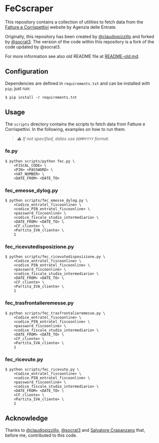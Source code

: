 # FeCscraper

This repository contains a collection of utilities to fetch data from the
[Fatture e Corrispettivi](https://ivaservizi.agenziaentrate.gov.it/portale/)
website by Agenzia delle Entrate.

Originally, this repository has been created by
[@claudiopizzillo](https://github.com/claudiopizzillo/FeCscraper) and forked by
[@socrat3](https://github.com/socrat3/FeCscraper).
The version of the code within this repository is a fork of the code updated by
@socrat3.

For more information see also old README file at [README-old.md](README-old.md).

## Configuration

Dependencies are defined in `requirements.txt` and can be installed with `pip`;
just run:

```shell
$ pip install -r requirements.txt
```

## Usage

The `scripts` directory contains the scripts to fetch data from Fatture e
Corrispettivi.
In the following, examples on how to run them.

> *:warning: If not specified, dates use `DDMMYYYY` format.*

### fe.py

```shell
$ python scripts/python fec.py \
    <FISCAL_CODE> \
    <PIN> <PASSWORD> \
    <VAT_NUMBER> \
    <DATE_FROM> <DATE_TO>
```

### fec_emesse_dylog.py

```shell
$ python scripts/fec_emesse_dylog.py \
    <Codice_entratel_fiscoonline> \
    <codice_PIN_entratel_fiscoonline> \
    <password_fiscoonline> \
    <codice_fiscale_studio_intermediario> \
    <DATE_FROM> <DATE_TO> \
    <CF_cliente> \
    <Partita_IVA_cliente> \
    1
```

### fec_ricevutedisposizione.py

```shell
$ python scripts/fec_ricevutedisposizione.py \
    <Codice_entratel_fiscoonline> \
    <codice_PIN_entratel_fiscoonline> \
    <password_fiscoonline> \
    <codice_fiscale_studio_intermediario> \
    <DATE_FROM> <DATE_TO> \
    <CF_cliente> \
    <Partita_IVA_cliente> \
    1
```

### fec_trasfrontalieremesse.py

```shell
$ python scripts/fec_trasfrontalieremesse.py \
    <Codice_entratel_fiscoonline> \
    <codice_PIN_entratel_fiscoonline> \
    <password_fiscoonline> \
    <codice_fiscale_studio_intermediario> \
    <DATE_FROM> <DATE_TO> \
    <CF_cliente> \
    <Partita_IVA_cliente> \
    1
```

### fec_ricevute.py

```shell
$ python scripts/fec_ricevute.py \
    <Codice_entratel_fiscoonline> \
    <codice_PIN_entratel_fiscoonline> \
    <password_fiscoonline> \
    <codice_fiscale_studio_intermediario> \
    <DATE_FROM> <DATE_TO> \
    <CF_cliente> \
    <Partita_IVA_cliente> \
    1
```

## Acknowledge

Thanks to
[@claudiopizzillo](https://github.com/claudiopizzillo/),
[@socrat3](https://github.com/socrat3) and
[Salvatore Crapanzano](https://www.salvatorecrapanzano.com/)
that, before me, contributed to this code.
